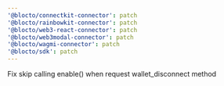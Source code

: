 ```yaml
---
'@blocto/connectkit-connector': patch
'@blocto/rainbowkit-connector': patch
'@blocto/web3-react-connector': patch
'@blocto/web3modal-connector': patch
'@blocto/wagmi-connector': patch
'@blocto/sdk': patch
---
```


Fix skip calling enable() when request wallet_disconnect method
